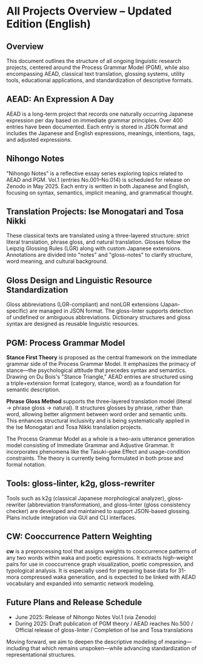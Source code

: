 # All Projects Overview – Updated Edition (English)

## Overview

This document outlines the structure of all ongoing linguistic research projects, centered around the Process Grammar Model (PGM), while also encompassing AEAD, classical text translation, glossing systems, utility tools, educational applications, and standardization of descriptive formats.

## AEAD: An Expression A Day

AEAD is a long-term project that records one naturally occurring Japanese expression per day based on immediate grammar principles. Over 400 entries have been documented. Each entry is stored in JSON format and includes the Japanese and English expressions, meanings, intentions, tags, and adjusted expressions.

## Nihongo Notes

"Nihongo Notes" is a reflective essay series exploring topics related to AEAD and PGM. Vol.1 (entries No.001–No.014) is scheduled for release on Zenodo in May 2025. Each entry is written in both Japanese and English, focusing on syntax, semantics, implicit meaning, and grammatical thought.

## Translation Projects: Ise Monogatari and Tosa Nikki

These classical texts are translated using a three-layered structure: strict literal translation, phrase gloss, and natural translation. Glosses follow the Leipzig Glossing Rules (LGR) along with custom Japanese extensions. Annotations are divided into "notes" and "gloss-notes" to clarify structure, word meaning, and cultural background.

## Gloss Design and Linguistic Resource Standardization

Gloss abbreviations (LGR-compliant) and nonLGR extensions (Japan-specific) are managed in JSON format. The gloss-linter supports detection of undefined or ambiguous abbreviations. Dictionary structures and gloss syntax are designed as reusable linguistic resources.

## PGM: Process Grammar Model

**Stance First Theory** is proposed as the central framework on the immediate grammar side of the Process Grammar Model. It emphasizes the primacy of stance—the psychological attitude that precedes syntax and semantics. Drawing on Du Bois's "Stance Triangle," AEAD entries are structured using a triple+extension format (category, stance, word) as a foundation for semantic description.

**Phrase Gloss Method** supports the three-layered translation model (literal → phrase gloss → natural). It structures glosses by phrase, rather than word, allowing better alignment between word order and semantic units. This enhances structural inclusivity and is being systematically applied in the Ise Monogatari and Tosa Nikki translation projects.

The Process Grammar Model as a whole is a two-axis utterance generation model consisting of Immediate Grammar and Adjustive Grammar. It incorporates phenomena like the Tasuki-gake Effect and usage-condition constraints. The theory is currently being formulated in both prose and formal notation.

## Tools: gloss-linter, k2g, gloss-rewriter

Tools such as k2g (classical Japanese morphological analyzer), gloss-rewriter (abbreviation transformation), and gloss-linter (gloss consistency checker) are developed and maintained to support JSON-based glossing. Plans include integration via GUI and CLI interfaces.

## CW: Cooccurrence Pattern Weighting

**cw** is a preprocessing tool that assigns weights to cooccurrence patterns of any two words within waka and poetic expressions. It extracts high-weight pairs for use in cooccurrence graph visualization, poetic compression, and typological analysis. It is especially used for preparing base data for 31-mora compressed waka generation, and is expected to be linked with AEAD vocabulary and expanded into semantic network modeling.

## Future Plans and Release Schedule

- June 2025: Release of Nihongo Notes Vol.1 (via Zenodo)
- During 2025: Draft publication of PGM theory / AEAD reaches No.500 / Official release of gloss-linter / Completion of Ise and Tosa translations

Moving forward, we aim to deepen the descriptive modeling of meaning—including that which remains unspoken—while advancing standardization of representational structures.
